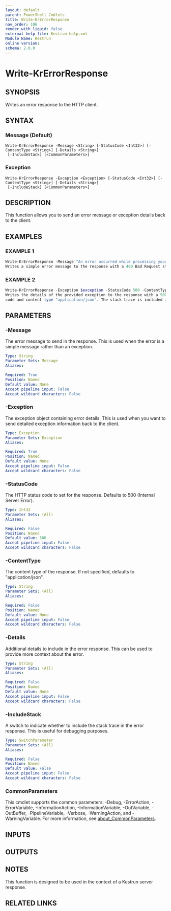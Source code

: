```yaml
---
layout: default
parent: PowerShell Cmdlets
title: Write-KrErrorResponse
nav_order: 106
render_with_liquid: false
external help file: Kestrun-help.xml
Module Name: Kestrun
online version:
schema: 2.0.0
---
```


# Write-KrErrorResponse

## SYNOPSIS
Writes an error response to the HTTP client.

## SYNTAX

### Message (Default)
```
Write-KrErrorResponse -Message <String> [-StatusCode <Int32>] [-ContentType <String>] [-Details <String>]
 [-IncludeStack] [<CommonParameters>]
```

### Exception
```
Write-KrErrorResponse -Exception <Exception> [-StatusCode <Int32>] [-ContentType <String>] [-Details <String>]
 [-IncludeStack] [<CommonParameters>]
```

## DESCRIPTION
This function allows you to send an error message or exception details back to the client.

## EXAMPLES

### EXAMPLE 1
```powershell
Write-KrErrorResponse -Message "An error occurred while processing your request." -StatusCode 400 -ContentType "application/json"
Writes a simple error message to the response with a 400 Bad Request status code and content type "application/json".
```

### EXAMPLE 2
```powershell
Write-KrErrorResponse -Exception $exception -StatusCode 500 -ContentType "application/json" -IncludeStack
Writes the details of the provided exception to the response with a 500 Internal Server Error status
code and content type "application/json". The stack trace is included in the response.
```

## PARAMETERS

### -Message
The error message to send in the response.
This is used when the error is a simple
message rather than an exception.

```yaml
Type: String
Parameter Sets: Message
Aliases:

Required: True
Position: Named
Default value: None
Accept pipeline input: False
Accept wildcard characters: False
```

### -Exception
The exception object containing error details.
This is used when you want to send
detailed exception information back to the client.

```yaml
Type: Exception
Parameter Sets: Exception
Aliases:

Required: True
Position: Named
Default value: None
Accept pipeline input: False
Accept wildcard characters: False
```

### -StatusCode
The HTTP status code to set for the response.
Defaults to 500 (Internal Server Error).

```yaml
Type: Int32
Parameter Sets: (All)
Aliases:

Required: False
Position: Named
Default value: 500
Accept pipeline input: False
Accept wildcard characters: False
```

### -ContentType
The content type of the response.
If not specified, defaults to "application/json".

```yaml
Type: String
Parameter Sets: (All)
Aliases:

Required: False
Position: Named
Default value: None
Accept pipeline input: False
Accept wildcard characters: False
```

### -Details
Additional details to include in the error response.
This can be used to provide
more context about the error.

```yaml
Type: String
Parameter Sets: (All)
Aliases:

Required: False
Position: Named
Default value: None
Accept pipeline input: False
Accept wildcard characters: False
```

### -IncludeStack
A switch to indicate whether to include the stack trace in the error response.
This is useful for debugging purposes.

```yaml
Type: SwitchParameter
Parameter Sets: (All)
Aliases:

Required: False
Position: Named
Default value: False
Accept pipeline input: False
Accept wildcard characters: False
```

### CommonParameters
This cmdlet supports the common parameters: -Debug, -ErrorAction, -ErrorVariable, -InformationAction, -InformationVariable, -OutVariable, -OutBuffer, -PipelineVariable, -Verbose, -WarningAction, and -WarningVariable. For more information, see [about_CommonParameters](http://go.microsoft.com/fwlink/?LinkID=113216).

## INPUTS

## OUTPUTS

## NOTES
This function is designed to be used in the context of a Kestrun server response.

## RELATED LINKS
